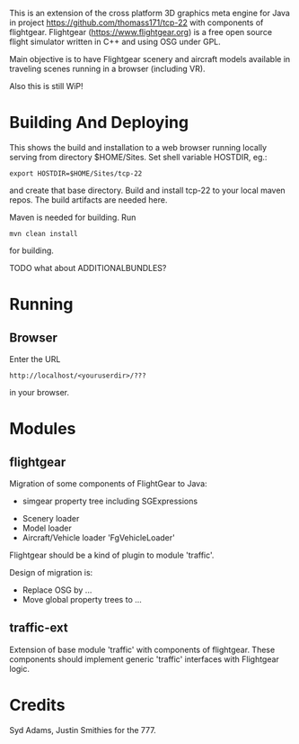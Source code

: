 
This is an extension of the cross platform 3D graphics meta engine for Java in project
https://github.com/thomass171/tcp-22 with components of flightgear. Flightgear (https://www.flightgear.org) is a free
open source flight simulator written in C++ and using OSG under GPL.

Main objective is to have Flightgear scenery and aircraft models 
available in traveling scenes running in a browser (including VR).

Also this is still WiP!

# Building And Deploying

This shows the build and installation to a web browser running locally serving from
directory $HOME/Sites. Set shell variable HOSTDIR, eg.:

```
export HOSTDIR=$HOME/Sites/tcp-22
```
and create that base directory. Build and install tcp-22 to your local maven repos. The build
artifacts are needed here. 

Maven is needed for building. Run

```
mvn clean install
```

for building.

TODO what about ADDITIONALBUNDLES?

# Running
## Browser
Enter the URL
```
http://localhost/<youruserdir>/???
```
in your browser.

# Modules 
## flightgear
Migration of some components of FlightGear to Java:

  + simgear property tree including SGExpressions
  * Scenery loader
  * Model loader
  * Aircraft/Vehicle loader 'FgVehicleLoader'

Flightgear should be a kind of plugin to module 'traffic'.

Design of migration is:
  * Replace OSG by ...
  * Move global property trees to ...


## traffic-ext
Extension of base module 'traffic' with components of flightgear. These components
should implement generic 'traffic' interfaces with Flightgear logic.

# Credits

Syd Adams, Justin Smithies for the 777.